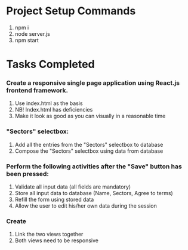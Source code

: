 # Project Setup Commands
1. npm i
2. node server.js
3. npm start

# Tasks Completed
### Create a responsive single page application using React.js frontend framework. 
1. Use index.html as the basis
2. NB! Index.html has deficiencies
3. Make it look as good as you can visually in a reasonable time
### "Sectors" selectbox:
1. Add all the entries from the "Sectors" selectbox to database 
2. Compose the "Sectors" selectbox using data from database
### Perform the following activities after the "Save" button has been pressed: 
1. Validate all input data (all fields are mandatory)
2. Store all input data to database (Name, Sectors, Agree to terms)
3. Refill the form using stored data
4. Allow the user to edit his/her own data during the session 
### Create
1. Link the two views together
2. Both views need to be responsive
